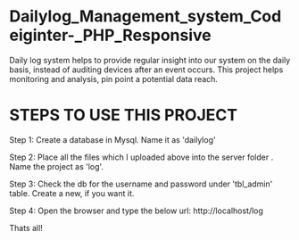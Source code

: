 # Dailylog_Management_system_Codeiginter-_PHP_Responsive
Daily log system helps to provide regular insight into our system on the daily basis, instead of auditing devices after an event occurs.
This project helps monitoring and analysis, pin point a potential data reach.

# STEPS TO USE THIS PROJECT

Step 1:
Create a database in Mysql. Name it as 'dailylog'

Step 2: 
Place all the files which I uploaded above into the server folder . Name the project as 'log'.

Step 3:
Check the db for the username and password under 'tbl_admin' table. Create a new, if you want it.

Step 4:
Open the browser and type the below url:
http://localhost/log

Thats all!






